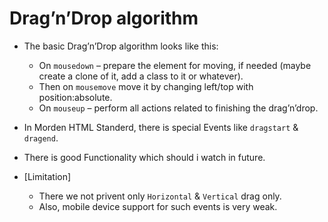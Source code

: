 # Drag’n’Drop algorithm

- The basic Drag’n’Drop algorithm looks like this:

  - On `mousedown` – prepare the element for moving, if needed (maybe create a clone of it, add a class to it or whatever).
  - Then on `mousemove` move it by changing left/top with position:absolute.
  - On `mouseup` – perform all actions related to finishing the drag’n’drop.

- In Morden HTML Standerd, there is special Events like `dragstart` & `dragend`.
- There is good Functionality which should i watch in future.

- [Limitation]
  - There we not privent only `Horizontal` & `Vertical` drag only.
  - Also, mobile device support for such events is very weak.

